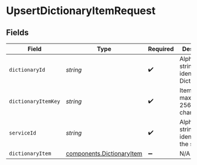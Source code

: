# UpsertDictionaryItemRequest


## Fields

| Field                                                              | Type                                                               | Required                                                           | Description                                                        | Example                                                            |
| ------------------------------------------------------------------ | ------------------------------------------------------------------ | ------------------------------------------------------------------ | ------------------------------------------------------------------ | ------------------------------------------------------------------ |
| `dictionaryId`                                                     | *string*                                                           | :heavy_check_mark:                                                 | Alphanumeric string identifying a Dictionary.                      | 3vjTN8v1O7nOAY7aNDGOL                                              |
| `dictionaryItemKey`                                                | *string*                                                           | :heavy_check_mark:                                                 | Item key, maximum 256 characters.                                  | test-key                                                           |
| `serviceId`                                                        | *string*                                                           | :heavy_check_mark:                                                 | Alphanumeric string identifying the service.                       | SU1Z0isxPaozGVKXdv0eY                                              |
| `dictionaryItem`                                                   | [components.DictionaryItem](../../models/shared/dictionaryitem.md) | :heavy_minus_sign:                                                 | N/A                                                                |                                                                    |